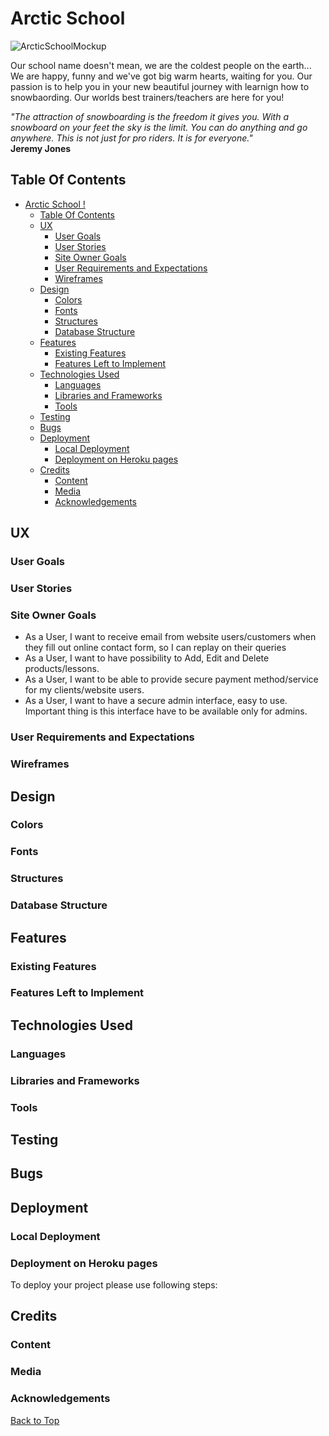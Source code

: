 # Arctic School ![]()

![ArcticSchoolMockup]()

Our school name doesn't mean, we are the coldest people on the earth... We are happy, funny and we've got big warm hearts, waiting for you. Our passion is to help you in your new beautiful journey with learnign how to snowbaording. Our worlds best trainers/teachers are here for you!

_"The attraction of snowboarding is the freedom it gives you. With a snowboard on your feet the sky is the limit. You can do anything and go anywhere. This is not just for pro riders. It is for everyone."_ \
**Jeremy Jones**

## Table Of Contents
- [Arctic School !](#arctic-school-)
  - [Table Of Contents](#table-of-contents)
  - [UX](#ux)
    - [User Goals](#user-goals)
    - [User Stories](#user-stories)
    - [Site Owner Goals](#site-owner-goals)
    - [User Requirements and Expectations](#user-requirements-and-expectations)
    - [Wireframes](#wireframes)
  - [Design](#design)
    - [Colors](#colors)
    - [Fonts](#fonts)
    - [Structures](#structures)
    - [Database Structure](#database-structure)
  - [Features](#features)
    - [Existing Features](#existing-features)
    - [Features Left to Implement](#features-left-to-implement)
  - [Technologies Used](#technologies-used)
    - [Languages](#languages)
    - [Libraries and Frameworks](#libraries-and-frameworks)
    - [Tools](#tools)
  - [Testing](#testing)
  - [Bugs](#bugs)
  - [Deployment](#deployment)
    - [Local Deployment](#local-deployment)
    - [Deployment on Heroku pages](#deployment-on-heroku-pages)
  - [Credits](#credits)
    - [Content](#content)
    - [Media](#media)
    - [Acknowledgements](#acknowledgements)

## UX

### User Goals

### User Stories

### Site Owner Goals

* As a User, I want to receive email from website users/customers when they fill out online contact form, so I can replay on their queries
* As a User, I want to have possibility to Add, Edit and Delete products/lessons.
* As a User, I want to be able to provide secure payment method/service for my clients/website users.
* As a User, I want to have a secure admin interface, easy to use. Important thing is this interface have to be available only for admins.

### User Requirements and Expectations

### Wireframes

## Design

### Colors

### Fonts

### Structures

### Database Structure

## Features

### Existing Features

### Features Left to Implement

## Technologies Used

### Languages

### Libraries and Frameworks

### Tools

## Testing

## Bugs

## Deployment

### Local Deployment

### Deployment on Heroku pages

To deploy your project please use following steps:

## Credits

### Content

### Media

### Acknowledgements

[Back to Top](#arctic-school)